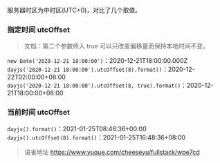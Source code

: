 服务器时区为中时区(UTC+0)，对比了几个取值。

### 指定时间 utcOffset

> 文档：第二个参数传入 true 可以只改变偏移量而保持本地时间不变。

`new Date('2020-12-21 18:00:00')`：2020-12-21T18:00:00.000Z  
`dayjs('2020-12-21 18:00:00').utcOffset(8).format()`：2020-12-22T02:00:00+08:00  
`dayjs('2020-12-21 18:00:00').utcOffset(8, true).format()`：2020-12-21T18:00:00+08:00

### 当前时间 utcOffset

`dayjs().format()`：2021-01-25T08:48:36+00:00  
`dayjs().utcOffset(8).format()`：2021-01-25T16:48:36+08:00
  
> 语雀地址 https://www.yuque.com/cheeseyu/fullstack/wpe7cd